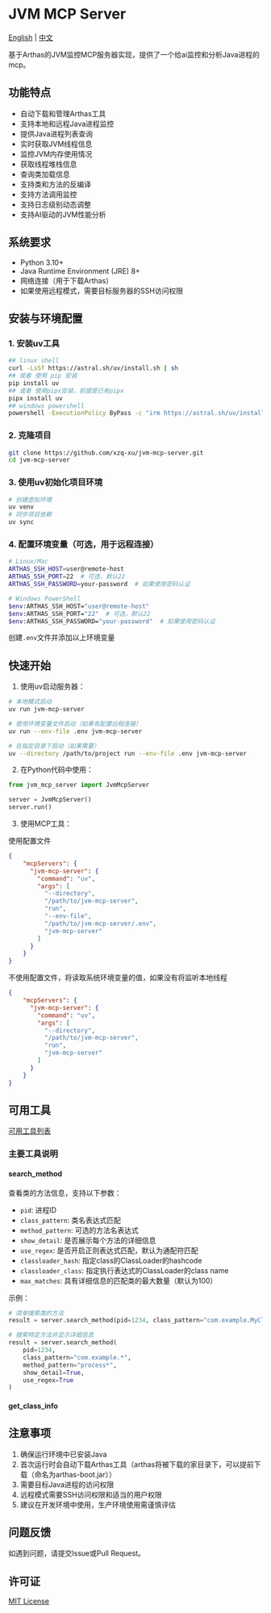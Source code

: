 # JVM MCP Server

[English](README_EN.md) | [中文](README.md)


基于Arthas的JVM监控MCP服务器实现，提供了一个给ai监控和分析Java进程的mcp。

## 功能特点

- 自动下载和管理Arthas工具
- 支持本地和远程Java进程监控
- 提供Java进程列表查询
- 实时获取JVM线程信息
- 监控JVM内存使用情况
- 获取线程堆栈信息
- 查询类加载信息
- 支持类和方法的反编译
- 支持方法调用监控
- 支持日志级别动态调整
- 支持AI驱动的JVM性能分析

## 系统要求

- Python 3.10+
- Java Runtime Environment (JRE) 8+
- 网络连接（用于下载Arthas）
- 如果使用远程模式，需要目标服务器的SSH访问权限

## 安装与环境配置

### 1. 安装uv工具


```bash
## linux shell
curl -LsSf https://astral.sh/uv/install.sh | sh
## 或者 使用 pip 安装
pip install uv
## 或者 使用pipx安装，前提是已有pipx
pipx install uv 
## windows powershell
powershell -ExecutionPolicy ByPass -c "irm https://astral.sh/uv/install.ps1 | iex"

```

### 2. 克隆项目

```bash
git clone https://github.com/xzq-xu/jvm-mcp-server.git
cd jvm-mcp-server
```

### 3. 使用uv初始化项目环境

```bash
# 创建虚拟环境
uv venv
# 同步项目依赖
uv sync
```

### 4. 配置环境变量（可选，用于远程连接）

```bash
# Linux/Mac
ARTHAS_SSH_HOST=user@remote-host
ARTHAS_SSH_PORT=22  # 可选，默认22
ARTHAS_SSH_PASSWORD=your-password  # 如果使用密码认证

# Windows PowerShell
$env:ARTHAS_SSH_HOST="user@remote-host"
$env:ARTHAS_SSH_PORT="22"  # 可选，默认22
$env:ARTHAS_SSH_PASSWORD="your-password"  # 如果使用密码认证
```
创建`.env`文件并添加以上环境变量


## 快速开始

1. 使用uv启动服务器：

```bash
# 本地模式启动
uv run jvm-mcp-server

# 使用环境变量文件启动（如果有配置远程连接）
uv run --env-file .env jvm-mcp-server

# 在指定目录下启动（如果需要）
uv --directory /path/to/project run --env-file .env jvm-mcp-server
```

2. 在Python代码中使用：

```python
from jvm_mcp_server import JvmMcpServer

server = JvmMcpServer()
server.run()
```

3. 使用MCP工具：

使用配置文件
```json 
{
    "mcpServers": {
      "jvm-mcp-server": {
        "command": "uv",
        "args": [
          "--directory",
          "/path/to/jvm-mcp-server",
          "run",
          "--env-file",
          "/path/to/jvm-mcp-server/.env",
          "jvm-mcp-server"
        ]
      }
    }
}
```
不使用配置文件，将读取系统环境变量的值，如果没有将监听本地线程
```json 
{
    "mcpServers": {
      "jvm-mcp-server": {
        "command": "uv",
        "args": [
          "--directory",
          "/path/to/jvm-mcp-server",
          "run",
          "jvm-mcp-server"
        ]
      }
    }
}
```

## 可用工具

[可用工具列表](./doc/available_tools.md)

### 主要工具说明

#### search_method
查看类的方法信息，支持以下参数：
- `pid`: 进程ID
- `class_pattern`: 类名表达式匹配
- `method_pattern`: 可选的方法名表达式
- `show_detail`: 是否展示每个方法的详细信息
- `use_regex`: 是否开启正则表达式匹配，默认为通配符匹配
- `classloader_hash`: 指定class的ClassLoader的hashcode
- `classloader_class`: 指定执行表达式的ClassLoader的class name
- `max_matches`: 具有详细信息的匹配类的最大数量（默认为100）

示例：
```python
# 简单搜索类的方法
result = server.search_method(pid=1234, class_pattern="com.example.MyClass")

# 搜索特定方法并显示详细信息
result = server.search_method(
    pid=1234,
    class_pattern="com.example.*",
    method_pattern="process*",
    show_detail=True,
    use_regex=True
)
```

#### get_class_info

## 注意事项

1. 确保运行环境中已安装Java
2. 首次运行时会自动下载Arthas工具（arthas将被下载的家目录下，可以提前下载（命名为arthas-boot.jar））
3. 需要目标Java进程的访问权限
4. 远程模式需要SSH访问权限和适当的用户权限
5. 建议在开发环境中使用，生产环境使用需谨慎评估

## 问题反馈

如遇到问题，请提交Issue或Pull Request。

## 许可证

[MIT License](./LICENSE) 
